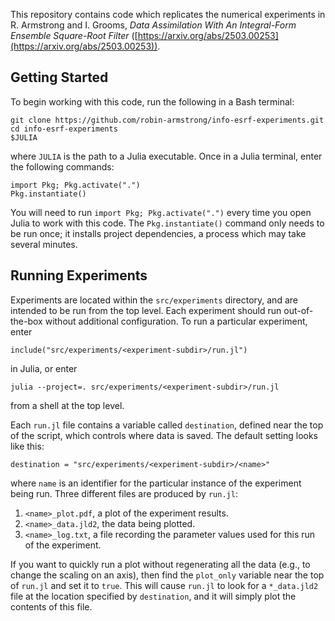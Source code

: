 This repository contains code which replicates the numerical experiments in R. Armstrong and I. Grooms, *Data Assimilation With An Integral-Form Ensemble Square-Root Filter* ([https://arxiv.org/abs/2503.00253](https://arxiv.org/abs/2503.00253)).

## Getting Started

To begin working with this code, run the following in a Bash terminal:
```
git clone https://github.com/robin-armstrong/info-esrf-experiments.git
cd info-esrf-experiments
$JULIA
```
where `JULIA` is the path to a Julia executable. Once in a Julia terminal, enter the following commands:
```
import Pkg; Pkg.activate(".")
Pkg.instantiate()
```
You will need to run `import Pkg; Pkg.activate(".")` every time you open Julia to work with this code. The `Pkg.instantiate()` command only needs to be run once; it installs project dependencies, a process which may take several minutes.

## Running Experiments
Experiments are located within the `src/experiments` directory, and are intended to be run from the top level. Each experiment should run out-of-the-box without additional configuration. To run a particular experiment, enter
```
include("src/experiments/<experiment-subdir>/run.jl")
```
in Julia, or enter
```
julia --project=. src/experiments/<experiment-subdir>/run.jl
```
from a shell at the top level.

Each `run.jl` file contains a variable called `destination`, defined near the top of the script, which controls where data is saved. The default setting looks like this:
```
destination = "src/experiments/<experiment-subdir>/<name>"
```
where `name` is an identifier for the particular instance of the experiment being run. Three different files are produced by `run.jl`:
1. `<name>_plot.pdf`, a plot of the experiment results.
2. `<name>_data.jld2`, the data being plotted.
3. `<name>_log.txt`, a file recording the parameter values used for this run of the experiment.

If you want to quickly run a plot without regenerating all the data (e.g., to change the scaling on an axis), then find the `plot_only` variable near the top of `run.jl` and set it to `true`. This will cause `run.jl` to look for a `*_data.jld2` file at the location specified by `destination`, and it will simply plot the contents of this file.